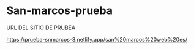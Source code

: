 # San-marcos-prueba


URL DEL SITIO DE PRUBEA

https://prueba-snmarcos-3.netlify.app/san%20marcos%20web%20es/
